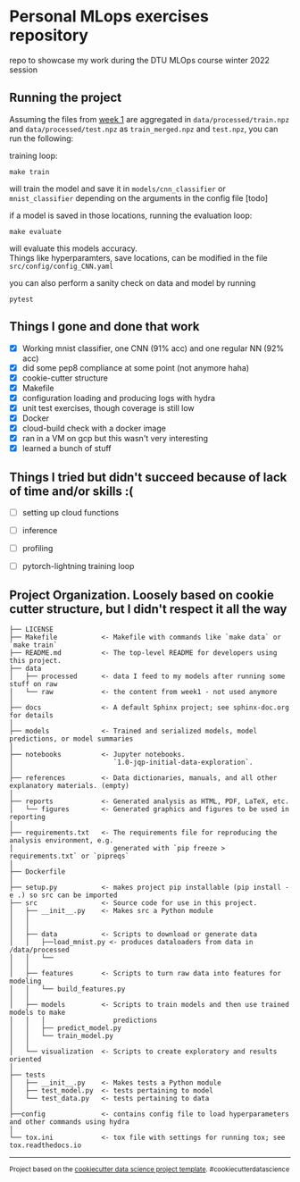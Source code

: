 Personal MLops exercises repository
==============================

repo to showcase my work during the DTU MLOps course winter 2022 session

## Running the project

Assuming the files from [week 1](https://github.com/SkafteNicki/dtu_mlops/tree/main/data/corruptmnist) are aggregated in `data/processed/train.npz` and `data/processed/test.npz` as `train_merged.npz` and `test.npz`, you can run the following:

training loop:  

    make train  

will train the model and save it in `models/cnn_classifier` or `mnist_classifier`
depending on the arguments in the config file [todo]

if a model is saved in those locations, running the evaluation loop:

    make evaluate  

will evaluate this models accuracy.<br>
Things like hyperparamters, save locations, can be modified in the file `src/config/config_CNN.yaml`<br>

you can also perform a sanity check on data and model by running

    pytest  


## Things I gone and done that work

- [x] Working mnist classifier, one CNN (91% acc) and one regular NN (92% acc)
- [x] did some pep8 compliance at some point (not anymore haha)
- [x] cookie-cutter structure
- [x] Makefile
- [x] configuration loading and producing logs with hydra
- [x] unit test exercises, though coverage is still low
- [x] Docker
- [x] cloud-build check with a docker image
- [x] ran in a VM on gcp but this wasn't very interesting
- [x] learned a bunch of stuff

## Things I tried but didn't succeed because of lack of time and/or skills :(

- [ ] setting up cloud functions
- [ ] inference
- [ ] profiling
- [ ] pytorch-lightning training loop


Project Organization. Loosely based on cookie cutter structure, but I didn't respect it all the way
------------

    ├── LICENSE
    ├── Makefile           <- Makefile with commands like `make data` or `make train`
    ├── README.md          <- The top-level README for developers using this project.
    ├── data
    │   ├── processed      <- data I feed to my models after running some stuff on raw
    │   └── raw            <- the content from week1 - not used anymore
    │
    ├── docs               <- A default Sphinx project; see sphinx-doc.org for details
    │
    ├── models             <- Trained and serialized models, model predictions, or model summaries
    │
    ├── notebooks          <- Jupyter notebooks. 
    │                         `1.0-jqp-initial-data-exploration`.
    │
    ├── references         <- Data dictionaries, manuals, and all other explanatory materials. (empty)
    │
    ├── reports            <- Generated analysis as HTML, PDF, LaTeX, etc.
    │   └── figures        <- Generated graphics and figures to be used in reporting
    │
    ├── requirements.txt   <- The requirements file for reproducing the analysis environment, e.g.
    │                         generated with `pip freeze > requirements.txt` or `pipreqs`
    │
    ├── Dockerfile         
    │
    ├── setup.py           <- makes project pip installable (pip install -e .) so src can be imported
    ├── src                <- Source code for use in this project.
    │   ├── __init__.py    <- Makes src a Python module
    │   │
    │   │
    │   ├── data           <- Scripts to download or generate data
    │   │   ├──load_mnist.py <- produces dataloaders from data in /data/processed
    │   │   └──
    │   │
    │   ├── features       <- Scripts to turn raw data into features for modeling
    │   │   └── build_features.py
    │   │
    │   ├── models         <- Scripts to train models and then use trained models to make
    │   │   │                 predictions
    │   │   ├── predict_model.py
    │   │   └── train_model.py
    │   │
    │   └── visualization  <- Scripts to create exploratory and results oriented 
    │
    ├── tests
    │   ├── __init__.py    <- Makes tests a Python module
    │   ├── test_model.py  <- tests pertaining to model
    │   └── test_data.py   <- tests pertaining to data
    │
    ├──config              <- contains config file to load hyperparameters and other commands using hydra
    │
    └── tox.ini            <- tox file with settings for running tox; see tox.readthedocs.io


--------

<p><small>Project based on the <a target="_blank" href="https://drivendata.github.io/cookiecutter-data-science/">cookiecutter data science project template</a>. #cookiecutterdatascience</small></p>
